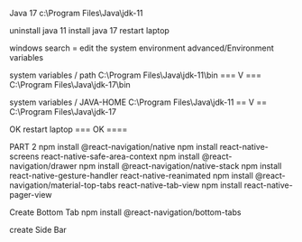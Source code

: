 Java 17
c:\Program Files\Java\jdk-11

uninstall java 11
install java 17
restart laptop

windows search = edit the system environment
advanced/Environment variables

system variables / path
C:\Program Files\Java\jdk-11\bin
=== V ===
C:\Program Files\Java\jdk-17\bin

system variables / JAVA-HOME
C:\Program Files\Java\jdk-11
== V ==
C:\Program Files\Java\jdk-17

OK
restart laptop
=== OK ====

PART 2
npm install @react-navigation/native
npm install react-native-screens react-native-safe-area-context
npm install @react-navigation/drawer
npm install @react-navigation/native-stack
npm install react-native-gesture-handler react-native-reanimated
npm install @react-navigation/material-top-tabs react-native-tab-view
npm install react-native-pager-view

Create Bottom Tab
npm install @react-navigation/bottom-tabs

create Side Bar
